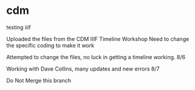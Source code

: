 # cdm
testing iiif

Uploaded the files from the CDM IIIF Timeline Workshop
  Need to change the specific coding to make it work

Attempted to change the files, no luck in getting a timeline working. 8/6

Working with Dave Collins, many updates and new errors 8/7

Do Not Merge this branch
